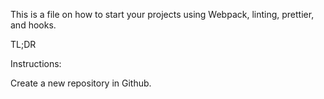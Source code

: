 This is a file on how to start your projects using Webpack, linting, prettier, and hooks.

TL;DR

Instructions:

Create a new repository in Github.

